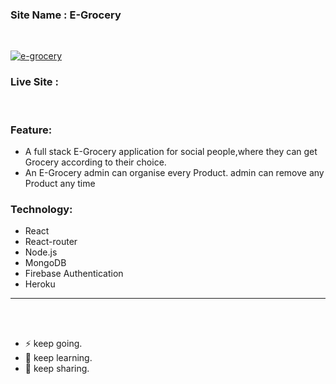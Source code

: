 ### Site Name : E-Grocery
<br/>

[![e-grocery](https://i.ibb.co/rmZx9c3/grocery-1.png)](https://e-grocery-dcb43.web.app/)
### Live Site : 

<br> 

### Feature:  
- A full stack E-Grocery application for social people,where they can get Grocery according to their choice. 
- An E-Grocery admin can organise every Product. admin can remove any Product  any time
 

### Technology: 
 - React 
 - React-router 
 - Node.js 
 - MongoDB 
 - Firebase Authentication 
 - Heroku 
 
<hr> 
<br>
<br> 

- ⚡ keep going.
- 🌱 keep learning.
- 💬 keep sharing.
